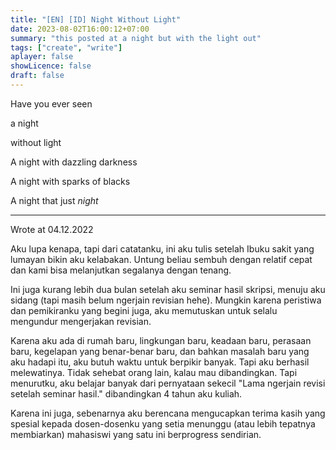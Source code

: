 ```yaml
---
title: "[EN] [ID] Night Without Light"
date: 2023-08-02T16:00:12+07:00
summary: "this posted at a night but with the light out" 
tags: ["create", "write"]
aplayer: false
showLicence: false
draft: false
---
```


Have you ever seen

a night

without light

A night with dazzling darkness

A night with sparks of blacks

A night that just *night*


---

Wrote at  04.12.2022

Aku lupa kenapa, tapi dari catatanku, ini aku tulis setelah Ibuku sakit yang lumayan bikin aku kelabakan. Untung beliau sembuh dengan relatif cepat dan kami bisa melanjutkan segalanya dengan tenang.

Ini juga kurang lebih dua bulan setelah aku seminar hasil skripsi, menuju aku sidang (tapi masih belum ngerjain revisian hehe). Mungkin karena peristiwa dan pemikiranku yang begini juga, aku memutuskan untuk selalu mengundur mengerjakan revisian.

Karena aku ada di rumah baru, lingkungan baru, keadaan baru, perasaan baru, kegelapan yang benar-benar baru, dan bahkan masalah baru yang aku hadapi itu, aku butuh waktu untuk berpikir banyak. Tapi aku berhasil melewatinya. Tidak sehebat orang lain, kalau mau dibandingkan. Tapi menurutku, aku belajar banyak dari pernyataan sekecil "Lama ngerjain revisi setelah seminar hasil." dibandingkan 4 tahun aku kuliah.

Karena ini juga, sebenarnya aku berencana mengucapkan terima kasih yang spesial kepada dosen-dosenku yang setia menunggu (atau lebih tepatnya membiarkan) mahasiswi yang satu ini berprogress sendirian.

